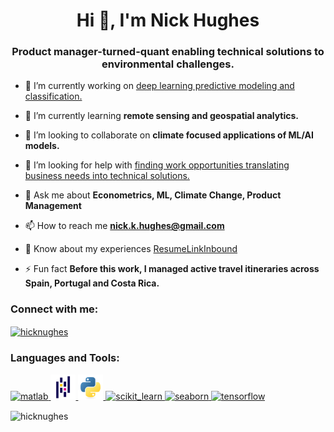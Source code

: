 <h1 align="center">Hi 👋, I'm Nick Hughes</h1>
<h3 align="center">Product manager-turned-quant enabling technical solutions to environmental challenges.</h3>

- 🔭 I’m currently working on [deep learning predictive modeling and classification.](https://www.fruitpunch.ai/challenges/ai-against-carbon-impact)

- 🌱 I’m currently learning **remote sensing and geospatial analytics.**

- 👯 I’m looking to collaborate on **climate focused applications of ML/AI models.**

- 🤝 I’m looking for help with [finding work opportunities translating business needs into technical solutions.](https://www.linkedin.com/in/hicknughes/)

- 💬 Ask me about **Econometrics, ML, Climate Change, Product Management**

- 📫 How to reach me **nick.k.hughes@gmail.com**

- 📄 Know about my experiences [ResumeLinkInbound](ResumeLinkInbound)

- ⚡ Fun fact **Before this work, I managed active travel itineraries across Spain, Portugal and Costa Rica.**

<h3 align="left">Connect with me:</h3>
<p align="left">
<a href="https://linkedin.com/in/hicknughes" target="blank"><img align="center" src="https://raw.githubusercontent.com/rahuldkjain/github-profile-readme-generator/master/src/images/icons/Social/linked-in-alt.svg" alt="hicknughes" height="30" width="40" /></a>
</p>

<h3 align="left">Languages and Tools:</h3>
<p align="left"> <a href="https://www.mathworks.com/" target="_blank" rel="noreferrer"> <img src="https://upload.wikimedia.org/wikipedia/commons/2/21/Matlab_Logo.png" alt="matlab" width="40" height="40"/> </a> <a href="https://pandas.pydata.org/" target="_blank" rel="noreferrer"> <img src="https://raw.githubusercontent.com/devicons/devicon/2ae2a900d2f041da66e950e4d48052658d850630/icons/pandas/pandas-original.svg" alt="pandas" width="40" height="40"/> </a> <a href="https://www.python.org" target="_blank" rel="noreferrer"> <img src="https://raw.githubusercontent.com/devicons/devicon/master/icons/python/python-original.svg" alt="python" width="40" height="40"/> </a> <a href="https://scikit-learn.org/" target="_blank" rel="noreferrer"> <img src="https://upload.wikimedia.org/wikipedia/commons/0/05/Scikit_learn_logo_small.svg" alt="scikit_learn" width="40" height="40"/> </a> <a href="https://seaborn.pydata.org/" target="_blank" rel="noreferrer"> <img src="https://seaborn.pydata.org/_images/logo-mark-lightbg.svg" alt="seaborn" width="40" height="40"/> </a> <a href="https://www.tensorflow.org" target="_blank" rel="noreferrer"> <img src="https://www.vectorlogo.zone/logos/tensorflow/tensorflow-icon.svg" alt="tensorflow" width="40" height="40"/> </a> </p>

<p><img align="center" src="https://github-readme-stats.vercel.app/api/top-langs?username=hicknughes&show_icons=true&locale=en&layout=compact" alt="hicknughes" /></p>
